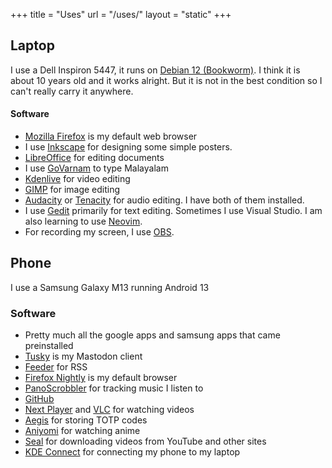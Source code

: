 +++
title = "Uses"
url = "/uses/"
layout = "static"
+++

## Laptop
I use a Dell Inspiron 5447, it runs on [Debian 12 (Bookworm)](https://www.debian.org/). I think it is about 10 years old and it works alright. But it is not in the best condition so I can't really carry it anywhere.
#### Software
- [Mozilla Firefox](https://www.mozilla.org/en-US/firefox/new/) is my default web browser
- I use [Inkscape](https://inkscape.org/) for designing some simple posters.
- [LibreOffice](https://libreoffice.org) for editing documents
- I use [GoVarnam](https://varnamproject.com/) to type Malayalam
- [Kdenlive](https://kdenlive.org/) for video editing
- [GIMP](https://www.gimp.org/) for image editing
- [Audacity](https://www.audacityteam.org/) or [Tenacity](https://tenacityaudio.org/) for audio editing. I have both of them installed.
- I use [Gedit](https://help.gnome.org/users/gedit/stable/) primarily for text editing. Sometimes I use Visual Studio. I am also learning to use [Neovim](https://neovim.io/).
- For recording my screen, I use [OBS](https://obsproject.com/).
## Phone
I use a Samsung Galaxy M13 running Android 13
### Software
- Pretty much all the google apps and samsung apps that came preinstalled
- [Tusky](https://tusky.app) is my Mastodon client
- [Feeder](https://f-droid.org/packages/com.nononsenseapps.feeder/) for RSS
- [Firefox Nightly](https://play.google.com/store/apps/details?id=org.mozilla.fenix) is my default browser
- [PanoScrobbler](https://play.google.com/store/apps/details?id=com.arn.scrobble) for tracking music I listen to
- [GitHub](https://github.com)
- [Next Player](https://apt.izzysoft.de/fdroid/index/apk/dev.anilbeesetti.nextplayer) and [VLC](https://f-droid.org/en/packages/org.videolan.vlc/) for watching videos
- [Aegis](https://getaegis.app/) for storing TOTP codes
- [Aniyomi](https://github.com/aniyomiorg/aniyomi) for watching anime
- [Seal](https://github.com/JunkFood02/Seal) for downloading videos from YouTube and other sites
- [KDE Connect](https://kdeconnect.kde.org/) for connecting my phone to my laptop
